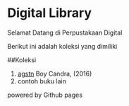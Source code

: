 # Digital Library 

Selamat Datang di Perpustakaan Digital 

Berikut ini adalah koleksi yang dimiliki

##Koleksi
1. [agstn](ebook/23523-93598-1-PB.pdf) Boy Candra, (2016)
2. contoh buku lain


powered by Github pages
